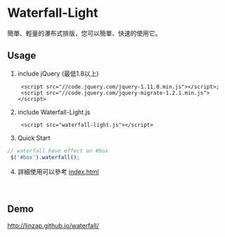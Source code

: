 Waterfall-Light
===============

簡單、輕量的瀑布式排版，您可以簡單、快速的使用它。

## Usage

1. include jQuery (最低1.8以上)

        <script src="//code.jquery.com/jquery-1.11.0.min.js"></script>;
        <script src="//code.jquery.com/jquery-migrate-1.2.1.min.js"></script>

2. include Waterfall-Light.js

        <script src="waterfall-light.js"></script>

3. Quick Start
        
```js
// waterfall have effect on #box
 $('#box').waterfall();
```

4. 詳細使用可以參考 [index.html](https://github.com/LinZap/Waterfall-Light/blob/master/index.html)



　
　
## Demo

http://linzap.github.io/waterfall/

　

